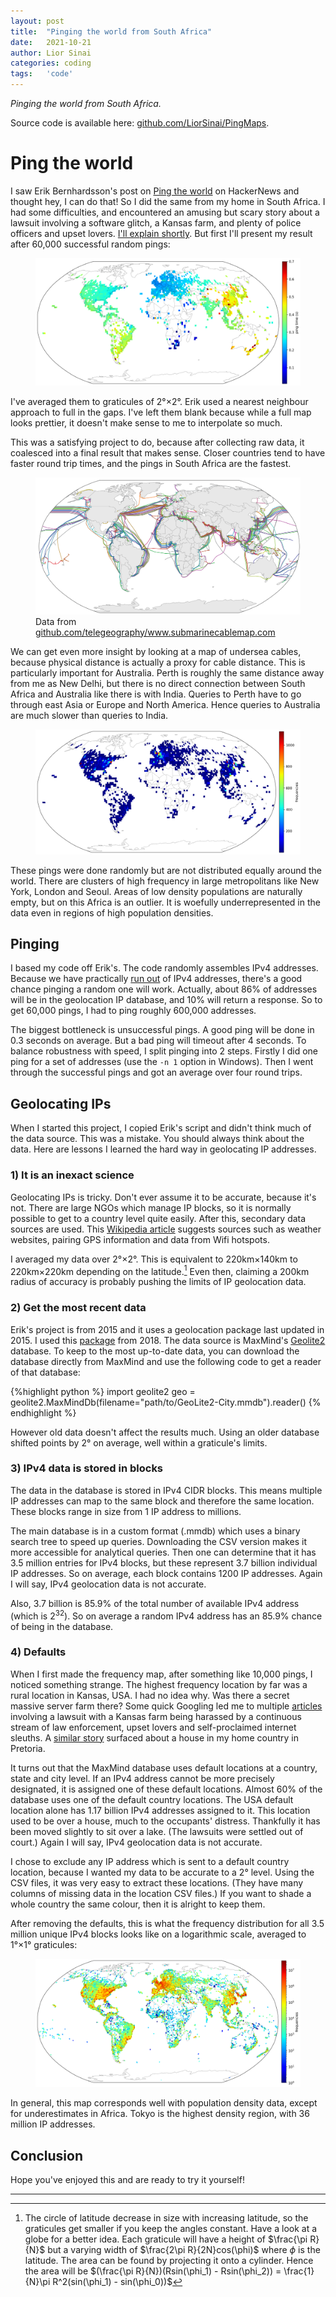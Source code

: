 ```yaml
---
layout: post
title:  "Pinging the world from South Africa"
date:   2021-10-21
author: Lior Sinai
categories: coding
tags:	'code'
---
```


_Pinging the world from South Africa._ 

Source code is available here: [github.com/LiorSinai/PingMaps][repo].

# Ping the world

[erik]: https://erikbern.com/2015/04/26/ping-the-world.html
[repo]: https://github.com/LiorSinai/PingMaps
[Geolite2]: https://dev.maxmind.com/geoip/geolite2-free-geolocation-data

I saw Erik Bernhardsson's post on [Ping the world][erik] on HackerNews and thought hey, I can do that! So I did the same from my home in South Africa. I had some difficulties, and encountered an amusing but scary story about a lawsuit involving a software glitch, a Kansas farm, and plenty of police officers and upset lovers.
[I'll explain shortly](#4-defaults).
But first I'll present my result after 60,000 successful random pings: 

<figure class="post-figure">
<img class="img-95"
    src="/assets/posts/ping/Pings_2deg60k.png"
	alt="ping the world from South Africa"
	>
<figcaption></figcaption>
</figure>

I've averaged them to graticules of 2&deg;&#215;2&deg;. Erik used a nearest neighbour approach to full in the gaps. 
I've left them blank because while a full map looks prettier, it doesn't make sense to me to interpolate so much.

This was a satisfying project to do, because after collecting raw data, it coalesced into a final result that makes sense. Closer countries tend to have faster round trip times, and the pings in South Africa are the fastest. 

<figure class="post-figure">
<img class="img-95"
    src="/assets/posts/ping/UnderseaCables.png"
	alt="undersea cables"
	>
<figcaption>Data from <a href="https://github.com/telegeography/www.submarinecablemap.com">github.com/telegeography/www.submarinecablemap.com</a></figcaption>
</figure>

We can get even more insight by looking at a map of undersea cables, because physical distance is actually a proxy for cable distance. This is particularly important for Australia. Perth is roughly the same distance away from me as New Delhi, but there is no direct connection between South Africa and Australia like there is with India. Queries to Perth have to go through east Asia or Europe and North America. Hence queries to Australia are much slower than queries to India.

<figure class="post-figure">
<img class="img-95"
    src="/assets/posts/ping/Frequencies_2deg60k.png"
	alt="frequency of 60,000 ping locations"
	>
<figcaption></figcaption>
</figure>

These pings were done randomly but are not distributed equally around the world.
There are clusters of high frequency in large metropolitans like New York, London and Seoul. 
Areas of low density populations are naturally empty, but on this Africa is an outlier. 
It is woefully underrepresented  in the data even in regions of high population densities.

## Pinging

I based my code off Erik's. The code randomly assembles IPv4 addresses. Because we have practically [run out][IPv4Exhaustion] of IPv4 addresses, there's a good chance pinging a random one will work.
Actually, about 86% of addresses will be in the geolocation IP database, and 10% will return a response.
So to get 60,000 pings, I had to ping roughly 600,000 addresses.

[IPv4Exhaustion]: https://en.wikipedia.org/wiki/IPv4_address_exhaustion

The biggest bottleneck is unsuccessful  pings. A good ping will be done in 0.3 seconds on average. 
But a bad ping will timeout after 4 seconds. 
To balance robustness with speed, I split pinging into 2 steps.
Firstly I did one ping for a set of addresses (use the `-n 1` option in Windows).
Then I went through the successful pings and got an average over four round trips.


## Geolocating IPs

When I started this project, I copied Erik's script and didn't think much of the data source. 
This was a mistake. You should always think about the data.
Here are lessons I learned the hard way in geolocating IP addresses.

### 1) It is an inexact science

Geolocating IPs is tricky. Don't ever assume it to be accurate, because it's not.
There are large NGOs which manage IP blocks, so it is normally possible to get to a country level quite easily.
After this, secondary data sources are used. This [Wikipedia article][wiki_geolocation] suggests sources such as weather websites, pairing GPS information and data from Wifi hotspots.

[wiki_geolocation]: https://en.wikipedia.org/wiki/Internet_geolocation

I averaged my data over 2&deg;&#215;2&deg;. This is equivalent to 220km&#215;140km to 220km&#215;220km depending on the latitude.[^graticules] Even then, claiming a 200km radius of accuracy is probably pushing the limits of IP geolocation data.

### 2) Get the most recent data

Erik's project is from 2015 and it uses a geolocation package last updated in 2015.
I used this [package][maxminddb-geolite2] from 2018. 
The data source is MaxMind's [Geolite2][Geolite2] database.
To keep to the most up-to-date data, you can download the database directly from MaxMind and use the following code to get a reader of that database:

[maxminddb-geolite2]: https://github.com/RR2DO2/maxminddb-geolite2

{%highlight python %}
import geolite2
geo = geolite2.MaxMindDb(filename="path/to/GeoLite2-City.mmdb").reader()
{% endhighlight %}  

However old data doesn't affect the results much. Using an older database shifted points by 2&deg; on average, well within a graticule's limits.

### 3) IPv4 data is stored in blocks

The data in the database is stored in IPv4 CIDR blocks.
This means multiple IP addresses can map to the same block and therefore the same location.
These blocks range in size from 1 IP address to millions.

The main database is in a custom format (.mmdb) which uses a binary search tree to speed up queries.
Downloading the CSV version makes it more accessible for analytical queries.
Then one can determine that it has 3.5 million entries for IPv4 blocks, but these represent 3.7 billion individual IP addresses.
So on average, each block contains 1200 IP addresses. Again I will say, IPv4 geolocation data is not accurate.

Also, 3.7 billion is 85.9% of the total number of available IPv4 address (which is $2^{32}$). So on average a random IPv4 address has an 85.9% chance of being in the database.

### 4) Defaults

When I first made the frequency map, after something like 10,000 pings, I noticed something strange.
The highest frequency location by far was a rural location in Kansas, USA. 
I had no idea why. Was there a secret massive server farm there? Some quick Googling led me to multiple [articles][Guardian] involving a lawsuit with a Kansas farm being harassed by a continuous stream of law enforcement, upset lovers and self-proclaimed internet sleuths. 
A [similar story][Gizmodo] surfaced about a house in my home country in Pretoria.

It turns out that the MaxMind database uses default locations at a country, state and city level.
If an IPv4 address cannot be more precisely designated, it is assigned one of these default locations.
Almost 60% of the database uses one of the default country locations.
The USA default location alone has 1.17 billion IPv4 addresses assigned to it.
This location used to be over a house, much to the occupants' distress.
Thankfully it has been moved slightly to sit over a lake. (The lawsuits were settled out of court.)
Again I will say, IPv4 geolocation data is not accurate.

I chose to exclude any IP address which is sent to a default country location, because I wanted my data to be accurate to a 2&deg; level. 
Using the CSV files, it was very easy to extract these locations. (They have many columns of missing data in the location CSV files.)
If you want to shade a whole country the same colour, then it is alright to keep them.

[Guardian]: https://www.theguardian.com/technology/2016/aug/09/maxmind-mapping-lawsuit-kansas-farm-ip-address
[Gizmodo]: https://gizmodo.com/how-cartographers-for-the-u-s-military-inadvertently-c-1830758394

After removing the defaults, this is what the frequency distribution for all 3.5 million unique IPv4 blocks looks like on a logarithmic scale, averaged to 1&deg;&#215;1&deg; graticules:
<figure class="post-figure">
<img class="img-95"
    src="/assets/posts/ping/FrequenciesLog_MaxMind_1deg_no_defaults.png"
	alt="frequency of 60,000 ping locations"
	>
<figcaption></figcaption>
</figure>
In general, this map corresponds well with population density data, except for underestimates in Africa. Tokyo is the highest density region, with 36 million IP addresses. 

## Conclusion

Hope you've enjoyed this and are ready to try it yourself!

---

[^graticules]: The circle of latitude decrease in size with increasing latitude, so the graticules get smaller if you keep the angles constant. Have a look at a globe for a better idea.
	Each graticule will have a height of $\frac{\pi R}{N}$ but a varying width of $\frac{2\pi R}{2N}cos(\phi)$ where $\phi$ is the latitude. The area can be found by projecting it onto a cylinder. Hence the area will be $(\frac{\pi R}{N})(Rsin(\phi_1) - Rsin(\phi_2)) = \frac{1}{N}\pi R^2(sin(\phi_1) - sin(\phi_0))$